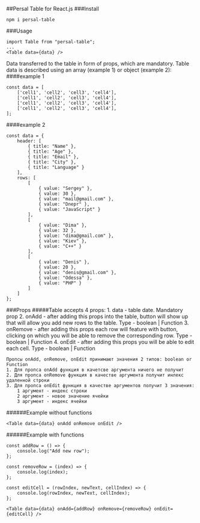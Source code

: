 ##Persal Table for React.js 
###Install
```
npm i persal-table
```
###Usage
```
import Table from "persal-table";
...
<Table data={data} />
```
Data transferred to the table in form of props, which are mandatory.
Table data is described using an array (example 1) or object (example 2):
####example 1

```
const data = [
    ['cell1', 'cell2', 'cell3', 'cell4'],
    ['cell1', 'cell2', 'cell3', 'cell4'],
    ['cell1', 'cell2', 'cell3', 'cell4'],
    ['cell1', 'cell2', 'cell3', 'cell4'],
];
```
####example 2
```
const data = {
    header: [
        { title: "Name" },
        { title: "Age" },
        { title: "Email" },
        { title: "City" },
        { title: "Language" }
    ],
    rows: [
        [
            { value: "Sergey" },
            { value: 30 },
            { value: "mail@gmail.com" },
            { value: "Dnepr" },
            { value: "JavaScript" }
        ],
        [
            { value: "Dima" },
            { value: 32 },
            { value: "dima@gmail.com" },
            { value: "Kiev" },
            { value: "C++" }
        ],
        [
            { value: "Denis" },
            { value: 20 },
            { value: "denis@gmail.com" },
            { value: "Odessa" },
            { value: "PHP" }
        ]
    ]
};
```

###Props
#####Table accepts 4 props:
    1. data - table date. Mandatory prop
    2. onAdd - after adding this props into the table, button will show up that will allow you add new rows to the table. Type - boolean | Function
    3. onRemove - after adding this props each row will feature with button, clicking on which you will be able to remove the corresponding row. Type - boolean | Function
    4. onEdit - after adding this props you will be able to edit each cell. Type - boolean | Function
    
    Пропсы onAdd, onRemove, onEdit принимают значения 2 типов: boolean or Function
    1. Для пропса onAdd функция в качетсве аргумента ничего не получит
    2. Для пропса onRemove функция в качестве аргумента получит инлекс удаленной строки
    3. Для пропса onEdit функция в качестве аргументов получит 3 значения:
        1 аргумент - индекс строки
        2 аргумент - новое значение ячейки
        3 аргумент - индекс ячейки
######Example without functions
```
<Table data={data} onAdd onRemove onEdit />
```
######Example with functions
```
const addRow = () => {
    console.log("Add new row");
};

const removeRow = (index) => {
    console.log(index);
};

const editCell = (rowIndex, newText, cellIndex) => {
    console.log(rowIndex, newText, cellIndex);
};

<Table data={data} onAdd={addRow} onRemove={removeRow} onEdit={editCell} />
```
